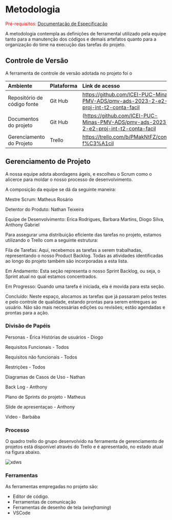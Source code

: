 
# Metodologia

<span style="color:red">Pré-requisitos: <a href="2-Especificação do Projeto.md"> Documentação de Especificação</a></span>

A metodologia contempla as definições de ferramental utilizado pela equipe tanto para a manutenção dos códigos e demais artefatos quanto para a organização do time na execução das tarefas do projeto.

## Controle de Versão

A ferramenta de controle de versão adotada no projeto foi o

|**Ambiente**|**Plataforma** |**Link de acesso**|
| :- | :- | :- |
|Repositório de código fonte|Git Hub|https://github.com/ICEI-PUC-Minas-PMV-ADS/pmv-ads-2023-2-e2-proj-int-t2-conta-facil|
|Documentos do projeto|Git Hub|(https://github.com/ICEI-PUC-Minas-PMV-ADS/pmv-ads-2023-2-e2-proj-int-t2-conta-facil|)
|Gerenciamento do Projeto|Trello|https://trello.com/b/PMakNtFZ/conta-f%C3%A1cil|


## Gerenciamento de Projeto

A nossa equipe adota abordagens ágeis, e escolheu o Scrum como o alicerce para moldar o nosso processo de desenvolvimento.

A composição da equipe se dá da seguinte maneira:

Mestre Scrum: Matheus Rosário

Detentor do Produto: Nathan Teixeira

Equipe de Desenvolvimento: Erica Rodrigues, Barbara Martins, Diogo Silva, Anthony Gabriel

Para assegurar uma distribuição eficiente das tarefas no projeto, estamos utilizando o Trello com a seguinte estrutura:

Fila de Tarefas: Aqui, recebemos as tarefas a serem trabalhadas, representando o nosso Product Backlog. Todas as atividades identificadas ao longo do projeto também são incorporadas a esta lista.

Em Andamento: Esta seção representa o nosso Sprint Backlog, ou seja, o Sprint atual no qual estamos concentrados.

Em Progresso: Quando uma tarefa é iniciada, ela é movida para esta seção.

Concluído: Neste espaço, alocamos as tarefas que já passaram pelos testes e pelo controle de qualidade, estando prontas para serem entregues ao usuário. Não são mais necessárias edições ou revisões; estão agendadas e prontas para a ação.

### Divisão de Papéis

Personas - Érica
Histórias de usuários - Diogo <br>

Requisitos Funcionais - Todos <br>

Requisitos não funcionais - Todos  <br>

Restrições - Todos <br>

Diagramas de Casos de Uso - Nathan  <br>

Back Log - Anthony <br>

Plano de Sprints do projeto - Matheus <br>

Slide de apresentaçao -  Anthony <br>

Video - Barbába <br>

### Processo

O quadro trello do grupo desenvolvido na ferramenta de gerenciamento de projetos está disponível através do Trello e é apresentado, no estado atual na figura abaixo.


![xdws](https://github.com/ICEI-PUC-Minas-PMV-ADS/pmv-ads-2023-2-e2-proj-int-t2-conta-facil/assets/62729047/f6410b9a-efba-4505-8699-53fd535f839e)


### Ferramentas

As ferramentas empregadas no projeto são:

- Editor de código.
- Ferramentas de comunicação
- Ferramentas de desenho de tela (_wireframing_)
- VSCode

